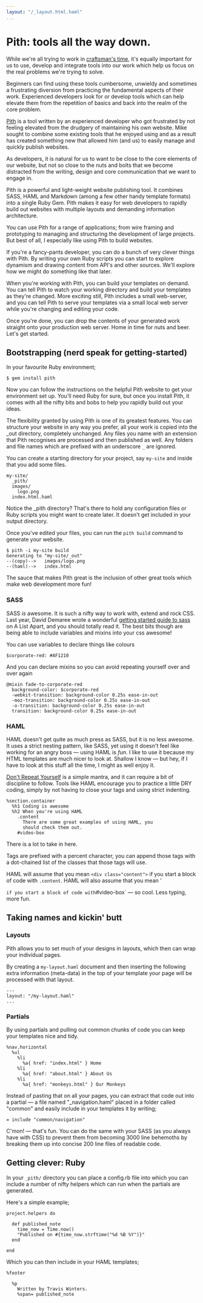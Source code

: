 ```yaml
---
layout: "/_layout.html.haml"
...
```


# Pith: tools all the way down.

While we're all trying to work in [craftsman's time](http://www.lukew.com/ff/entry.asp?1603), it's equally important for us to use, develop and integrate tools into our work which help us focus on the real problems we're trying to solve.

Beginners can find using these tools cumbersome, unwieldy and sometimes a frustrating diversion from practicing the fundamental aspects of their work. Experienced developers look for or develop tools which can help elevate them from the repetition of basics and back into the realm of the core problem.

[Pith](http://github.com/mdub/pith) is a tool written by an experienced developer who got frustrated by not feeling elevated from the drudgery of maintaining his own website. Mike sought to combine some existing tools that he enjoyed using and as a result has created something new that allowed him (and us) to easily manage and quickly publish websites.

As developers, it is natural for us to want to be close to the core elements of our website, but not so close to the nuts and bolts that we become distracted from the writing, design and core communication that we want to engage in.

Pith is a powerful and light-weight website publishing tool. It combines SASS, HAML and Markdown (among a few other handy template formats) into a single Ruby Gem. Pith makes it easy for web developers to rapidly build out websites with multiple layouts and demanding information architecture.

You can use Pith for a range of applications; from wire framing and prototyping to managing and structuring the development of large projects. But best of all, I especially like using Pith to build websites.

If you're a fancy-pants developer, you can do a bunch of very clever things with Pith. By writing your own Ruby scripts you can start to explore dynamism and drawing content from API's and other sources. We'll explore how we might do something like that later.

When you're working with Pith, you can build your templates on demand. You can tell Pith to watch your working directory and build your templates as they're changed. More exciting still, Pith includes a small web-server, and you can tell Pith to serve your templates via a small local web server while you're changing and editing your code.

Once you're done, you can drop the contents of your generated work straight onto your production web server. Home in time for nuts and beer. Let's get started.

## Bootstrapping (nerd speak for getting-started)

In your favourite Ruby environment;

    $ gem install pith

Now you can follow the instructions on the helpful Pith website to get your environment set up. You'll need Ruby for sure, but once you install Pith, it comes with all the nifty bits and bobs to help you rapidly build out your ideas.

The flexibility granted by using Pith is one of its greatest features. You can structure your website in any way you prefer, all your work is copied into the _out directory, completely unchanged. Any files you name with an extension that Pith recognises are processed and then published as well. Any folders and file names which are prefixed with an underscore `_` are ignored.

You can create a starting directory for your project, say `my-site` and inside that you add some files.

    my-site/
      _pith/
      images/
        logo.png
      index.html.haml

Notice the _pith directory? That's there to hold any configuration files or Ruby scripts you might want to create later. It doesn't get included in your output directory.

Once you've edited your files, you can run the `pith build` command to generate your website.

    $ pith -i my-site build
    Generating to "my-site/_out"
    --(copy)-->   images/logo.png
    --(haml)-->   index.html

The sauce that makes Pith great is the inclusion of other great tools which make web development more fun!

### SASS

SASS *is* awesome. It is such a nifty way to work with, extend and rock CSS. Last year, David Demaree wrote a wonderful [getting started guide to sass](http://www.alistapart.com/articles/getting-started-with-sass/) on A List Apart, and you should totally read it. The best bits though are being able to  include variables and mixins into your css awesome!

You can use variables to declare things like colours

    $corporate-red: #AF1210

And you can declare mixins so you can avoid repeating yourself over and over again

    @mixin fade-to-corporate-red
      background-color: $corporate-red
      -webkit-transition: background-color 0.25s ease-in-out
      -moz-transition: background-color 0.25s ease-in-out
      -o-transition: background-color 0.25s ease-in-out
      transition: background-color 0.25s ease-in-out

### HAML

HAML doesn't get quite as much press as SASS, but it is no less awesome. It uses a strict nesting pattern, like SASS, yet using it doesn't feel like working for an angry boss — using HAML is *fun*. I like to use it because my HTML templates are much nicer to look at. Shallow I know — but hey, if I have to look at this stuff all the time, I might as well enjoy it.

[Don't Repeat Yourself](http://en.wikipedia.org/wiki/Don't_repeat_yourself) is a simple mantra, and it can require a bit of discipline to follow. Tools like HAML encourage you to practice a little DRY coding, simply by not having to close your tags and using strict indenting.

    %section.container
      %h1 Coding is awesome
      %h2 When you're using HAML
        .content
          There are some great examples of using HAML, you
          should check them out.
        #video-box

There is a lot to take in here.

Tags are prefixed with a percent character, you can append those tags with a dot-chained list of the classes that those tags will use.

HAML will assume that you mean `<div class="content">` if you start a block of code with `.content`. HAML will also assume that you mean '<div id="video-box">` if you start a block of code with `#video-box` — so cool. Less typing, more fun.


## Taking names and kickin' butt

### Layouts

Pith allows you to set much of your designs in layouts, which then can wrap your individual pages.

By creating a `my-layout.haml` document and then inserting the following extra information (meta-data) in the top of your template your page will be processed with that layout.

    ---
    layout: "/my-layout.haml"
    ...

### Partials

By using partials and pulling out common chunks of code you can keep your templates nice and tidy.

    %nav.horizontal
      %ul
        %li
          %a{ href: "index.html" } Home
        %li
          %a{ href: "about.html" } About Us
        %li
          %a{ href: "monkeys.html" } Our Monkeys

Instead of pasting that on all your pages, you can extract that code out into a partial — a file named "_navigation.haml" placed in a folder called "common" and easily include in your templates it by writing;

    = include "common/navigation"

C'mon! — that's fun. You can do the same with your SASS (as you always have with CSS) to prevent them from becoming 3000 line behemoths by breaking them up into concise 200 line files of readable code.


## Getting clever: Ruby

In your `_pith/` directory you can place a config.rb file into which you can include a number of nifty helpers which can run when the partials are generated.

Here's a simple example;

    project.helpers do

      def published_note
        time_now = Time.now()
        "Published on #{time_now.strftime("%d %B %Y")}"
      end

    end

Which you can then include in your HAML templates;


    %footer

      %p
        Written by Travis Winters.
        %span= published_note
